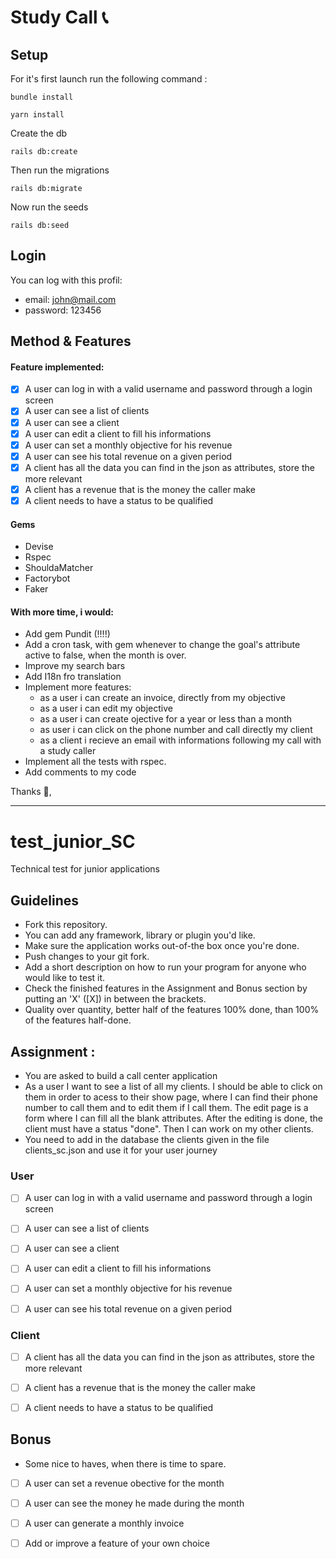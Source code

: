 # Study Call 📞

## Setup

For it's first launch run the following command :

```
bundle install
```

```
yarn install
```

Create the db

```
rails db:create
```

Then run the migrations

```
rails db:migrate
```

Now run the seeds

```
rails db:seed
```

## Login

You can log with this profil:

- email: john@mail.com
- password: 123456

## Method & Features

#### Feature implemented:

- [x] A user can log in with a valid username and password through a login screen
- [x] A user can see a list of clients
- [x] A user can see a client
- [x] A user can edit a client to fill his informations
- [x] A user can set a monthly objective for his revenue
- [x] A user can see his total revenue on a given period
- [x] A client has all the data you can find in the json as attributes, store the more relevant
- [x] A client has a revenue that is the money the caller make
- [x] A client needs to have a status to be qualified

#### Gems

- Devise
- Rspec
- ShouldaMatcher
- Factorybot
- Faker

#### With more time, i would:

- Add gem Pundit (!!!!)
- Add a cron task, with gem whenever to change the goal's attribute active to false, when the month is over.
- Improve my search bars
- Add I18n fro translation
- Implement more features:
  - as a user i can create an invoice, directly from my objective
  - as a user i can edit my objective
  - as a user i can create ojective for a year or less than a month
  - as user i can click on the phone number and call directly my client
  - as a client i recieve an email with informations following my call with a study caller
- Implement all the tests with rspec.
- Add comments to my code

Thanks 🙏,

---

# test_junior_SC

Technical test for junior applications

## Guidelines

- Fork this repository.
- You can add any framework, library or plugin you'd like.
- Make sure the application works out-of-the box once you're done.
- Push changes to your git fork.
- Add a short description on how to run your program for anyone who would like to test it.
- Check the finished features in the Assignment and Bonus section by putting an 'X' ([X]) in between the brackets.
- Quality over quantity, better half of the features 100% done, than 100% of the features half-done.

## Assignment :

- You are asked to build a call center application
- As a user I want to see a list of all my clients. I should be able to click on them in order to acess to their show page, where I can find their phone number to call them and to edit them if I call them. The edit page is a form where I can fill all the blank attributes. After the editing is done, the client must have a status "done". Then I can work on my other clients.
- You need to add in the database the clients given in the file clients_sc.json and use it for your user journey

### User

- [ ] A user can log in with a valid username and password through a login screen

- [ ] A user can see a list of clients

- [ ] A user can see a client

- [ ] A user can edit a client to fill his informations

- [ ] A user can set a monthly objective for his revenue

- [ ] A user can see his total revenue on a given period

### Client

- [ ] A client has all the data you can find in the json as attributes, store the more relevant

- [ ] A client has a revenue that is the money the caller make

- [ ] A client needs to have a status to be qualified

## Bonus

- Some nice to haves, when there is time to spare.

- [ ] A user can set a revenue obective for the month

- [ ] A user can see the money he made during the month

- [ ] A user can generate a monthly invoice

- [ ] Add or improve a feature of your own choice
